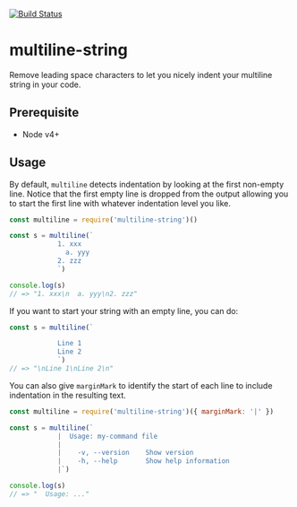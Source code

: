 [![Build Status](https://travis-ci.org/ryu1kn/multiline-string.svg?branch=master)](https://travis-ci.org/ryu1kn/multiline-string)

# multiline-string

Remove leading space characters to let you nicely indent your multiline string in your code.

## Prerequisite

* Node v4+

## Usage

By default, `multiline` detects indentation by looking at the first non-empty line.
Notice that the first empty line is dropped from the output allowing you to start
the first line with whatever indentation level you like.

```js
const multiline = require('multiline-string')()

const s = multiline(`
            1. xxx
              a. yyy
            2. zzz
            `)

console.log(s)
// => "1. xxx\n  a. yyy\n2. zzz"
```

If you want to start your string with an empty line, you can do:

```js
const s = multiline(`

            Line 1
            Line 2
            `)
// => "\nLine 1\nLine 2\n"
```

You can also give `marginMark` to identify the start of each line
to include indentation in the resulting text.

```js
const multiline = require('multiline-string')({ marginMark: '|' })

const s = multiline(`
            |  Usage: my-command file
            |
            |    -v, --version    Show version
            |    -h, --help       Show help information
            |`)

console.log(s)
// => "  Usage: ..."
```
